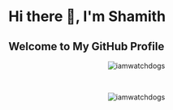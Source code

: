 # Hi there 👋, I'm Shamith

## Welcome to My GitHub Profile
<!--
**iamwatchdogs/iamwatchdogs** is a ✨ _special_ ✨ repository because its `README.md` (this file) appears on your GitHub profile.

Here are some ideas to get you started:
- 🔭 I’m currently working on ...
- 🌱 I’m currently learning ...
- 👯 I’m looking to collaborate on ...
- 🤔 I’m looking for help with ...
- 💬 Ask me about ...
- 📫 How to reach me: ...
- 😄 Pronouns: ...
- ⚡ Fun fact: ...
-->

<div align="center">
  <p><img src="https://github-readme-stats.vercel.app/api/top-langs/?username=iamwatchdogs&layout=compact" alt="iamwatchdogs" /></p>
  <br>
  <p><img src="https://github-readme-stats.vercel.app/api?username=iamwatchdogs&show_icons=true" alt="iamwatchdogs" /></p>
</div>
